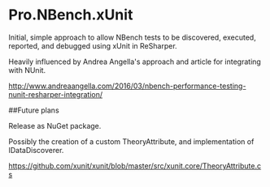 # Pro.NBench.xUnit

Initial, simple approach to allow NBench tests to be discovered, executed, reported, and debugged using xUnit in ReSharper.

Heavily influenced by Andrea Angella's approach and article for integrating with NUnit.

http://www.andreaangella.com/2016/03/nbench-performance-testing-nunit-resharper-integration/

##Future plans

Release as NuGet package.

Possibly the creation of a custom TheoryAttribute, and implementation of IDataDiscoverer.

https://github.com/xunit/xunit/blob/master/src/xunit.core/TheoryAttribute.cs


